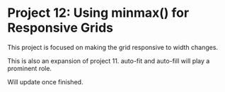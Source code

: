 <h1>Project 12: Using minmax() for Responsive Grids</h1>
<p>This project is focused on making the grid responsive to width changes.</p>
<p>This is also an expansion of project 11. auto-fit and auto-fill will play a prominent role.</p>
<p>Will update once finished.</p>